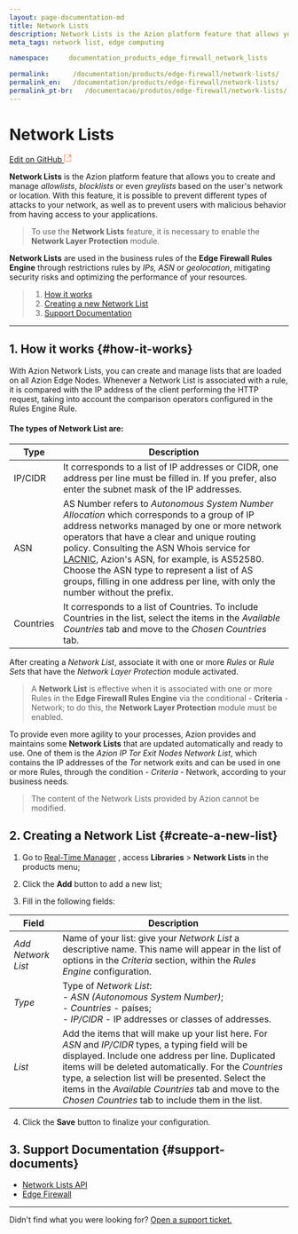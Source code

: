 ```yaml
---
layout: page-documentation-md
title: Network Lists
description: Network Lists is the Azion platform feature that allows you to create and manage whitelists
meta_tags: network list, edge computing

namespace:     documentation_products_edge_firewall_network_lists

permalink:      /documentation/products/edge-firewall/network-lists/
permalink_en:   /documentation/products/edge-firewall/network-lists/
permalink_pt-br:   /documentacao/produtos/edge-firewall/network-lists/
---
```

# Network **Lists**

[Edit on GitHub <svg width="14" height="14" xmlns="http://www.w3.org/2000/svg"><g fill="none" stroke="#F3652B"><path d="M4.81.71H.672v11.43H12.1V8.001" stroke-width=".8"/><path d="M6.87.786h5.155V5.94M6.31 6.5L12.026.786"/></g></svg>](https://github.com/aziontech/docs_en/edit/master/edge-firewall/network-lists/2021-01-14-index.md)

**Network Lists** is the Azion platform feature that allows you to create and manage *allowlists*, *blocklists* or even *greylists* based on the user's network or location. With this feature, it is possible to prevent different types of attacks to your network, as well as to prevent users with malicious behavior from having access to your applications.

> To use the **Network Lists** feature, it is necessary to enable the **Network Layer Protection** module.

**Network Lists** are used in the business rules of the **Edge Firewall Rules Engine** through restrictions rules by *IPs, ASN* or *geolocation*, mitigating security risks and optimizing the performance of your resources.

> 1. [How it works](#how-it-works)
> 2. [Creating a new Network List](#create-a-new-list)
> 3. [Support Documentation](#support-documents)

---

## 1. How it works {#how-it-works}

With Azion Network Lists, you can create and manage lists that are loaded on all Azion Edge Nodes. Whenever a Network List is associated with a rule, it is compared with the IP address of the client performing the HTTP request, taking into account the comparison operators configured in the Rules Engine Rule.

#### **The types of Network List are:**

| Type      | Description                                                  |
| --------- | ------------------------------------------------------------ |
| IP/CIDR   | It corresponds to a list of IP addresses or CIDR, one address per line must be filled in. If you prefer, also enter the subnet mask of the IP addresses. |
| ASN       | AS Number refers to *Autonomous System Number Allocation* which corresponds to a group of IP address networks managed by one or more network operators that have a clear and unique routing policy. Consulting the ASN Whois service for [LACNIC](http://lacnic.net/cgi-bin/lacnic/whois?lg=EN), Azion's ASN, for example, is AS52580. Choose the ASN type to represent a list of AS groups, filling in one address per line, with only the number without the prefix. |
| Countries | It corresponds to a list of Countries. To include Countries in the list, select the items in the *Available Countries* tab and move to the *Chosen Countries* tab. |

After creating a *Network List*, associate it with one or more *Rules* or *Rule Sets* that have the *Network Layer Protection* module activated.

> A **Network List** is effective when it is associated with one or more Rules in the **Edge Firewall Rules Engine** via the conditional - **Criteria** - Network; to do this, the **Network Layer Protection** module must be enabled.

To provide even more agility to your processes, Azion provides and maintains some **Network Lists** that are updated automatically and ready to use. One of them is the *Azion IP Tor Exit Nodes* *Network List*, which contains the IP addresses of the *Tor* network exits and can be used in one or more Rules, through the condition - *Criteria* - Network, according to your business needs.

> The content of the Network Lists provided by Azion cannot be modified.

## 2. Creating a Network List {#create-a-new-list}

1. Go to  [Real-Time Manager](https://manager.azion.com/) , access **Libraries** > **Network Lists** in the products menu;

2. Click the **Add** button to add a new list;

3. Fill in the following fields:

  | Field              | Description                                                  |
  | ------------------ | ------------------------------------------------------------ |
  | *Add Network List* | Name of your list: give your *Network List* a descriptive name. This name will appear in the list of options in the *Criteria* section, within the *Rules Engine* configuration. |
  | *Type*             | Type of *Network List*: <br/> - *ASN (Autonomous System Number)*; <br/> - *Countries* - países; <br/> - *IP/CIDR* - IP addresses or classes of addresses. |
  | *List*             | Add the items that will make up your list here. For *ASN* and *IP/CIDR* types, a typing field will be displayed. Include one address per line. Duplicated items will be deleted automatically. For the *Countries* type, a selection list will be presented. Select the items in the *Available Countries* tab and move to the *Chosen Countries* tab to include them in the list. |

4. Click the **Save** button to finalize your configuration.

## 3. Support Documentation {#support-documents}

* [Network Lists API](https://www.azion.com/en/documentation/products/api/v3/network-lists/)
* [Edge Firewall](https://www.azion.com/en/documentation/products/edge-firewall/)

---

Didn't find what you were looking for? [Open a support ticket.](https://tickets.azion.com/)
